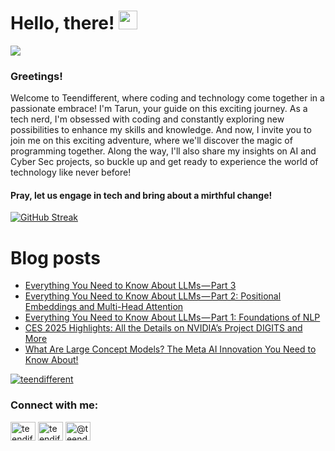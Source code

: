# Hello, there! <img src="https://raw.githubusercontent.com/MartinHeinz/MartinHeinz/master/wave.gif" width="30px">
![](https://komarev.com/ghpvc/?username=teendifferent&color=brightgreen)

### Greetings! 
Welcome to Teendifferent, where coding and technology come together in a passionate embrace! I'm Tarun, your guide on this exciting journey. As a tech nerd, I'm obsessed with coding and constantly exploring new possibilities to enhance my skills and knowledge. And now, I invite you to join me on this exciting adventure, where we'll discover the magic of programming together. Along the way, I'll also share my insights on AI and Cyber Sec projects, so buckle up and get ready to experience the world of technology like never before!

#### Pray, let us engage in tech and bring about a mirthful change!

[![GitHub Streak](https://streak-stats.demolab.com?user=teendifferent&theme=tokyonight&hide_border=true&background=EB545400)](https://git.io/streak-stats)

# Blog posts

<!-- BLOG-POST-LIST:START -->
- [Everything You Need to Know About LLMs — Part 3](https://medium.com/@teendifferent/everything-you-need-to-know-about-llms-part-3-062cc8e7de8f?source=rss-9ecb664d87c1------2)
- [Everything You Need to Know About LLMs — Part 2: Positional Embeddings and Multi-Head Attention](https://medium.com/@teendifferent/everything-you-need-to-know-about-llms-part-2-positional-embeddings-and-multi-head-attention-01a3d0df5db6?source=rss-9ecb664d87c1------2)
- [Everything You Need to Know About LLMs — Part 1: Foundations of NLP](https://medium.com/@teendifferent/everything-you-need-to-know-about-llms-part-1-foundations-of-nlp-33462b8821f5?source=rss-9ecb664d87c1------2)
- [CES 2025 Highlights: All the Details on NVIDIA’s Project DIGITS and More](https://medium.com/predict/ces-2025-highlights-all-the-details-on-nvidias-project-digits-and-more-eedd67f2aca8?source=rss-9ecb664d87c1------2)
- [What Are Large Concept Models? The Meta AI Innovation You Need to Know About!](https://medium.com/predict/what-are-large-concept-models-the-meta-ai-innovation-you-need-to-know-about-2375a618fed1?source=rss-9ecb664d87c1------2)
<!-- BLOG-POST-LIST:END -->


<p align="left"> <a href="https://github.com/ryo-ma/github-profile-trophy"><img src="https://github-profile-trophy.vercel.app/?username=teendifferent&theme=dracula" alt="teendifferent" /></a> </p>

<h3 align="left">Connect with me:</h3>
<p align="left">
<a href="https://twitter.com/teendifferent2" target="blank"><img align="center" src="https://raw.githubusercontent.com/rahuldkjain/github-profile-readme-generator/master/src/images/icons/Social/twitter.svg" alt="teendifferent2" height="30" width="40" /></a>
<a href="https://instagram.com/teendifferent7" target="blank"><img align="center" src="https://raw.githubusercontent.com/rahuldkjain/github-profile-readme-generator/master/src/images/icons/Social/instagram.svg" alt="teendifferent7" height="30" width="40" /></a>
<a href="https://medium.com/@teendifferent7" target="blank"><img align="center" src="https://raw.githubusercontent.com/rahuldkjain/github-profile-readme-generator/master/src/images/icons/Social/medium.svg" alt="@teendifferent7" height="30" width="40" /></a>
</p>

<!--
**REDDITARUN/REDDITARUN** is a ✨ _special_ ✨ repository because its `README.md` (this file) appears on your GitHub profile.

Here are some ideas to get you started:

- 🔭 I’m currently working on ...
- 🌱 I’m currently learning ...
- 👯 I’m looking to collaborate on ...
- 🤔 I’m looking for help with ...
- 💬 Ask me about ...
- 📫 How to reach me: ...
- 😄 Pronouns: ...
- ⚡ Fun fact: ...
-->

